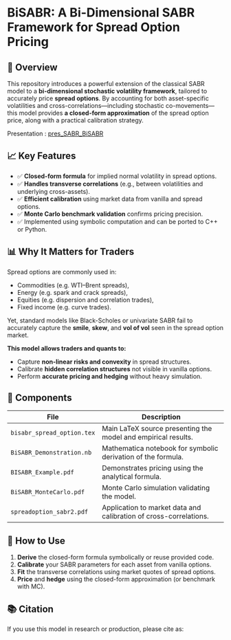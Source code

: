 # BiSABR: A Bi-Dimensional SABR Framework for Spread Option Pricing

## 🧠 Overview

This repository introduces a powerful extension of the classical SABR model to a **bi-dimensional stochastic volatility framework**, tailored to accurately price **spread options**. By accounting for both asset-specific volatilities and cross-correlations—including stochastic co-movements—this model provides **a closed-form approximation** of the spread option price, along with a practical calibration strategy.

Presentation : [pres_SABR_BiSABR](./pdf/pres_SABR_BiSABR.pdf)

## 📈 Key Features

- ✅ **Closed-form formula** for implied normal volatility in spread options.
- ✅ **Handles transverse correlations** (e.g., between volatilities and underlying cross-assets).
- ✅ **Efficient calibration** using market data from vanilla and spread options.
- ✅ **Monte Carlo benchmark validation** confirms pricing precision.
- ✅ Implemented using symbolic computation and can be ported to C++ or Python.

## 📊 Why It Matters for Traders

Spread options are commonly used in:

- Commodities (e.g. WTI–Brent spreads),
- Energy (e.g. spark and crack spreads),
- Equities (e.g. dispersion and correlation trades),
- Fixed income (e.g. curve trades).

Yet, standard models like Black-Scholes or univariate SABR fail to accurately capture the **smile**, **skew**, and **vol of vol** seen in the spread option market.

**This model allows traders and quants to:**
- Capture **non-linear risks and convexity** in spread structures.
- Calibrate **hidden correlation structures** not visible in vanilla options.
- Perform **accurate pricing and hedging** without heavy simulation.

## 🧪 Components

| File | Description |
|------|-------------|
| `bisabr_spread_option.tex` | Main LaTeX source presenting the model and empirical results. |
| `BiSABR_Demonstration.nb` | Mathematica notebook for symbolic derivation of the formula. |
| `BISABR_Example.pdf` | Demonstrates pricing using the analytical formula. |
| `BiSABR_MonteCarlo.pdf` | Monte Carlo simulation validating the model. |
| `spreadoption_sabr2.pdf` | Application to market data and calibration of cross-correlations. |

## 🔧 How to Use

1. **Derive** the closed-form formula symbolically or reuse provided code.
2. **Calibrate** your SABR parameters for each asset from vanilla options.
3. **Fit** the transverse correlations using market quotes of spread options.
4. **Price** and **hedge** using the closed-form approximation (or benchmark with MC).

## 📚 Citation

If you use this model in research or production, please cite as:

